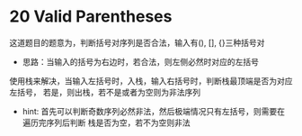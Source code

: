 # 20 Valid Parentheses

这道题目的题意为，判断括号对序列是否合法，输入有(), [], {}三种括号对

- 思路：当输入的括号为右边时，若合法，则左侧必然时对应的左括号

使用栈来解决，当输入左括号时，入栈，输入右括号时，判断栈最顶端是否为对应左括号，
若是，则出栈，若不是或者为空则为非法序列

- hint: 首先可以判断奇数序列必然非法，然后极端情况只有左括号，则需要在遍历完序列后判断
栈是否为空，若不为空则非法
